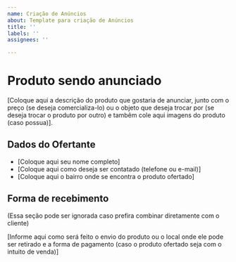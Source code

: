 ```yaml
---
name: Criação de Anúncios
about: Template para criação de Anúncios
title: ''
labels: ''
assignees: ''

---
```


<h1> Produto sendo anunciado </h1> 

[Coloque aqui a descrição do produto que gostaria de anunciar, junto com o preço (se deseja comercializa-lo) ou o objeto que deseja trocar por (se deseja trocar o produto por outro) e tambêm cole aqui imagens do produto (caso possua)].

<h2> Dados do Ofertante </h2> 

- [Coloque aqui seu nome completo]
- [Coloque aqui como deseja ser contatado (telefone ou e-mail)]
- [Coloque aqui o bairro onde se encontra o produto ofertado]

<h2> Forma de recebimento </h2>

(Essa seção pode ser ignorada caso prefira combinar diretamente com o cliente)

[Informe aqui como será feito o envio do produto ou o local onde ele pode ser retirado e a forma de pagamento (caso o produto ofertado seja com o intuito de venda)]
